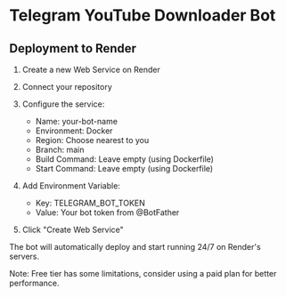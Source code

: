 # Telegram YouTube Downloader Bot

## Deployment to Render

1. Create a new Web Service on Render
2. Connect your repository
3. Configure the service:
   - Name: your-bot-name
   - Environment: Docker
   - Region: Choose nearest to you
   - Branch: main
   - Build Command: Leave empty (using Dockerfile)
   - Start Command: Leave empty (using Dockerfile)

4. Add Environment Variable:
   - Key: TELEGRAM_BOT_TOKEN
   - Value: Your bot token from @BotFather

5. Click "Create Web Service"

The bot will automatically deploy and start running 24/7 on Render's servers.

Note: Free tier has some limitations, consider using a paid plan for better performance.
